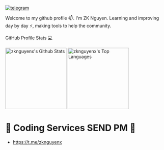 
[![telegram](https://img.shields.io/badge/ZKNguyen-2CA5E0?style=for-the-badge&logo=telegram&logoColor=white)](https://t.me/zknguyenx/)&nbsp;&nbsp;&nbsp;
<p align="justify"> 

Welcome to my github profile 📫. I'm ZK Nguyen. Learning and improving day by day ⚡, making tools to help the community.

</p>


  <summary>GitHub Profile Stats 💻</summary>
  <br/>
    <a href="https://github.com/anuraghazra/github-readme-stats"><img alt="zknguyenx's Github Stats" src="https://github-readme-stats.vercel.app/api/?username=zknguyenx&show_icons=true&count_private=true&theme=default&hide_border=true&bg_color=fff&title_color=00E676&icon_color=00E676" height="192px"/></a>
  <a href="https://github.com/anuraghazra/github-readme-stats"><img alt="zknguyenx's Top Languages" src="https://github-readme-stats.vercel.app/api/top-langs/?username=zknguyenx&langs_count=10&layout=compact&theme=default&hide_border=true&bg_color=fff&title_color=000&icon_color=000&hide=Jupyter%20Notebook" height="192px"/></a>
  <br/>
</details>

# 🎫 Coding Services SEND PM 🎫
- https://t.me/zknguyenx
